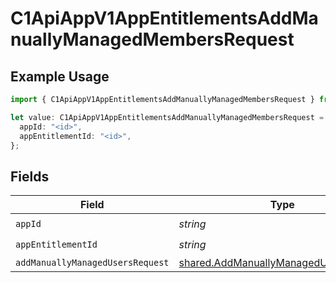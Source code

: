 # C1ApiAppV1AppEntitlementsAddManuallyManagedMembersRequest

## Example Usage

```typescript
import { C1ApiAppV1AppEntitlementsAddManuallyManagedMembersRequest } from "conductorone-sdk-typescript/sdk/models/operations";

let value: C1ApiAppV1AppEntitlementsAddManuallyManagedMembersRequest = {
  appId: "<id>",
  appEntitlementId: "<id>",
};
```

## Fields

| Field                                                                                                 | Type                                                                                                  | Required                                                                                              | Description                                                                                           |
| ----------------------------------------------------------------------------------------------------- | ----------------------------------------------------------------------------------------------------- | ----------------------------------------------------------------------------------------------------- | ----------------------------------------------------------------------------------------------------- |
| `appId`                                                                                               | *string*                                                                                              | :heavy_check_mark:                                                                                    | N/A                                                                                                   |
| `appEntitlementId`                                                                                    | *string*                                                                                              | :heavy_check_mark:                                                                                    | N/A                                                                                                   |
| `addManuallyManagedUsersRequest`                                                                      | [shared.AddManuallyManagedUsersRequest](../../../sdk/models/shared/addmanuallymanagedusersrequest.md) | :heavy_minus_sign:                                                                                    | N/A                                                                                                   |
